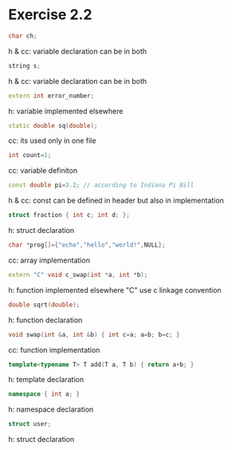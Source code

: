 # Exercise 2.2

```cpp
char ch;
```
h & cc: variable declaration can be in both
```cpp
string s;
```
h & cc: variable declaration can be in both
```cpp
extern int error_number;
```
h: variable implemented elsewhere
```cpp
static double sq(double);
```
cc: its used only in one file
```cpp
int count=1;
```
cc: variable definiton
```cpp
const double pi=3.2; // according to Indiana Pi Bill
```
h & cc: const can be defined in header but also in implementation
```cpp
struct fraction { int c; int d; };
```
h: struct declaration
```cpp
char *prog[]={"echo","hello","world!",NULL};
```
cc: array implementation
```cpp
extern "C" void c_swap(int *a, int *b);
```
h: function implemented elsewhere
"C" use c linkage convention
```cpp
double sqrt(double);
```
h: function declaration
```cpp
void swap(int &a, int &b) { int c=a; a=b; b=c; }
```
cc: function implementation
```cpp
template<typename T> T add(T a, T b) { return a+b; }
```
h: template declaration
```cpp
namespace { int a; }
```
h: namespace declaration
```cpp
struct user;
```
h: struct declaration
